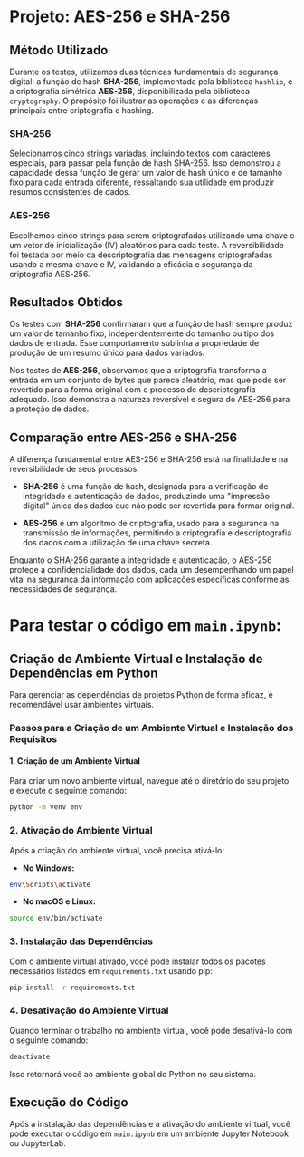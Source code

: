 # Projeto: AES-256 e SHA-256

## Método Utilizado

Durante os testes, utilizamos duas técnicas fundamentais de segurança digital: a função de hash **SHA-256**, implementada pela biblioteca `hashlib`, e a criptografia simétrica **AES-256**, disponibilizada pela biblioteca `cryptography`. O propósito foi ilustrar as operações e as diferenças principais entre criptografia e hashing.

### SHA-256
Selecionamos cinco strings variadas, incluindo textos com caracteres especiais, para passar pela função de hash SHA-256. Isso demonstrou a capacidade dessa função de gerar um valor de hash único e de tamanho fixo para cada entrada diferente, ressaltando sua utilidade em produzir resumos consistentes de dados.

### AES-256
Escolhemos cinco strings para serem criptografadas utilizando uma chave e um vetor de inicialização (IV) aleatórios para cada teste. A reversibilidade foi testada por meio da descriptografia das mensagens criptografadas usando a mesma chave e IV, validando a eficácia e segurança da criptografia AES-256.

## Resultados Obtidos

Os testes com **SHA-256** confirmaram que a função de hash sempre produz um valor de tamanho fixo, independentemente do tamanho ou tipo dos dados de entrada. Esse comportamento sublinha a propriedade de produção de um resumo único para dados variados.

Nos testes de **AES-256**, observamos que a criptografia transforma a entrada em um conjunto de bytes que parece aleatório, mas que pode ser revertido para a forma original com o processo de descriptografia adequado. Isso demonstra a natureza reversível e segura do AES-256 para a proteção de dados.

## Comparação entre AES-256 e SHA-256

A diferença fundamental entre AES-256 e SHA-256 está na finalidade e na reversibilidade de seus processos:

- **SHA-256** é uma função de hash, designada para a verificação de integridade e autenticação de dados, produzindo uma "impressão digital" única dos dados que não pode ser revertida para formar original.

- **AES-256** é um algoritmo de criptografia, usado para a segurança na transmissão de informações, permitindo a criptografia e descriptografia dos dados com a utilização de uma chave secreta.

Enquanto o SHA-256 garante a integridade e autenticação, o AES-256 protege a confidencialidade dos dados, cada um desempenhando um papel vital na segurança da informação com aplicações específicas conforme as necessidades de segurança.


# Para testar o código em `main.ipynb`:

## Criação de Ambiente Virtual e Instalação de Dependências em Python

Para gerenciar as dependências de projetos Python de forma eficaz, é recomendável usar ambientes virtuais. 

### Passos para a Criação de um Ambiente Virtual e Instalação dos Requisitos

#### 1. Criação de um Ambiente Virtual

Para criar um novo ambiente virtual, navegue até o diretório do seu projeto e execute o seguinte comando:

```bash
python -m venv env
```

### 2. Ativação do Ambiente Virtual

Após a criação do ambiente virtual, você precisa ativá-lo:

- **No Windows:**
```bash
env\Scripts\activate
```

- **No macOS e Linux:**
```bash
source env/bin/activate
```

### 3. Instalação das Dependências

Com o ambiente virtual ativado, você pode instalar todos os pacotes necessários listados em `requirements.txt` usando pip:

```bash
pip install -r requirements.txt
```

### 4. Desativação do Ambiente Virtual

Quando terminar o trabalho no ambiente virtual, você pode desativá-lo com o seguinte comando:

```bash
deactivate
```

Isso retornará você ao ambiente global do Python no seu sistema.


## Execução do Código

Após a instalação das dependências e a ativação do ambiente virtual, você pode executar o código em `main.ipynb` em um ambiente Jupyter Notebook ou JupyterLab.










